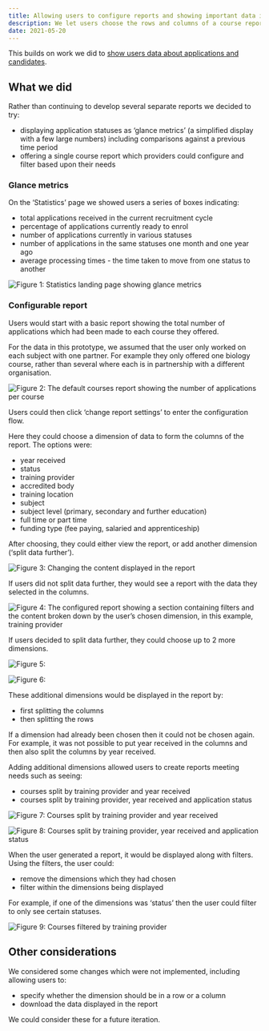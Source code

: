 ```yaml
---
title: Allowing users to configure reports and showing important data in one place
description: We let users choose the rows and columns of a course report and also created a page showing important data
date: 2021-05-20
---
```


This builds on work we did to [show users data about applications and candidates](/manage-teacher-training-applications/showing-users-data-about-applications-and-candidates/).

## What we did

Rather than continuing to develop several separate reports we decided to try:

- displaying application statuses as ‘glance metrics’ (a simplified display with a few large numbers) including comparisons against a previous time period
- offering a single course report which providers could configure and filter based upon their needs

### Glance metrics

On the ‘Statistics’ page we showed users a series of boxes indicating:

- total applications received in the current recruitment cycle
- percentage of applications currently ready to enrol
- number of applications currently in various statuses
- number of applications in the same statuses one month and one year ago
- average processing times - the time taken to move from one status to another

![Figure 1: Statistics landing page showing glance metrics](glance-metrics.png "Figure 1: Statistics landing page showing glance metrics")

### Configurable report

Users would start with a basic report showing the total number of applications which had been made to each course they offered.

For the data in this prototype, we assumed that the user only worked on each subject with one partner. For example they only offered one biology course, rather than several where each is in partnership with a different organisation.

![Figure 2: The default courses report showing the number of applications per course](configurable-course-report-01.png "Figure 2: The default courses report showing the number of applications per course")

Users could then click ‘change report settings’ to enter the configuration flow.

Here they could choose a dimension of data to form the columns of the report. The options were:

- year received
- status
- training provider
- accredited body
- training location
- subject
- subject level (primary, secondary and further education)
- full time or part time
- funding type (fee paying, salaried and apprenticeship)

After choosing, they could either view the report, or add another dimension (‘split data further’).

![Figure 3: Changing the content displayed in the report](configurable-course-report-02.png "Figure 3: Changing the content displayed in the report")

If users did not split data further, they would see a report with the data they selected in the columns.

![Figure 4: The configured report showing a section containing filters and the content broken down by the user’s chosen dimension, in this example, training provider](configurable-course-report-03.png "Figure 4: The configured report showing a section containing filters and the content broken down by the user’s chosen dimension, in this example, training provider")

If users decided to split data further, they could choose up to 2 more dimensions.

![Figure 5:](configurable-course-report-06.png "Figure 5:")

![Figure 6:](configurable-course-report-07.png "Figure 6:")

These additional dimensions would be displayed in the report by:

- first splitting the columns
- then splitting the rows

If a dimension had already been chosen then it could not be chosen again. For example, it was not possible to put year received in the columns and then also split the columns by year received.

Adding additional dimensions allowed users to create reports meeting needs such as seeing:

- courses split by training provider and year received
- courses split by training provider, year received and application status

![Figure 7: Courses split by training provider and year received](configurable-course-report-XX.png "Figure 7: Courses split by training provider and year received")

![Figure 8: Courses split by training provider, year received and application status](configurable-course-report-XX.png "Figure 8: Courses split by training provider, year received and application status")

When the user generated a report, it would be displayed along with filters. Using the filters, the user could:

- remove the dimensions which they had chosen
- filter within the dimensions being displayed

For example, if one of the dimensions was ‘status’ then the user could filter to only see certain statuses.

![Figure 9: Courses filtered by training provider](configurable-course-report-04.png " Figure 9: Courses filtered by training providere")

## Other considerations

We considered some changes which were not implemented, including allowing users to:

- specify whether the dimension should be in a row or a column
- download the data displayed in the report

We could consider these for a future iteration.
